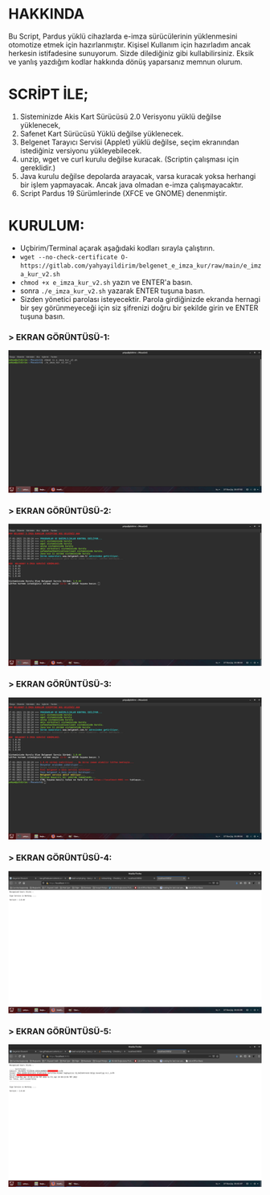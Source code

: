 # HAKKINDA
Bu Script, Pardus yüklü cihazlarda e-imza sürücülerinin yüklenmesini otomotize etmek için hazırlanmıştır. Kişisel Kullanım için hazırladım ancak herkesin istifadesine sunuyorum. Sizde dilediğiniz gibi kullabilirsiniz. Eksik ve yanlış yazdığım kodlar hakkında dönüş yaparsanız memnun olurum.

# SCRİPT İLE;
1. Sisteminizde Akis Kart Sürücüsü 2.0 Verisyonu yüklü değilse yüklenecek,
2. Safenet Kart Sürücüsü Yüklü değilse yüklenecek.
3. Belgenet Tarayıcı Servisi (Applet) yüklü değilse, seçim ekranından istediğiniz versiyonu yükleyebilecek.
4. unzip, wget ve curl kurulu değilse kuracak. (Scriptin çalışması için gereklidir.)
5. Java kurulu değilse depolarda arayacak, varsa kuracak yoksa herhangi bir işlem yapmayacak. Ancak java olmadan e-imza çalışmayacaktır.
6. Script Pardus 19 Sürümlerinde (XFCE ve GNOME) denenmiştir.

# KURULUM:
* Uçbirim/Terminal açarak aşağıdaki kodları sırayla çalıştırın.
* `wget --no-check-certificate O- https://gitlab.com/yahyayildirim/belgenet_e_imza_kur/raw/main/e_imza_kur_v2.sh`
* `chmod +x e_imza_kur_v2.sh` yazın ve ENTER'a basın.
* sonra `./e_imza_kur_v2.sh` yazarak ENTER tuşuna basın.
* Sizden yönetici parolası isteyecektir. Parola girdiğinizde ekranda hernagi bir şey görünmeyeceği için siz şifrenizi doğru bir şekilde girin ve ENTER tuşuna basın.
### > EKRAN GÖRÜNTÜSÜ-1:
![KURULUM 1](resim/kurulum-1.jpg)

### > EKRAN GÖRÜNTÜSÜ-2:
![KURULUM 2](resim/kurulum-2.jpg)

### > EKRAN GÖRÜNTÜSÜ-3:
![KURULUM 3](resim/kurulum-3.jpg)

### > EKRAN GÖRÜNTÜSÜ-4:
![KURULUM 4](resim/kurulum-4.jpg)

### > EKRAN GÖRÜNTÜSÜ-5:
![KURULUM 5](resim/kurulum-5.jpg)
